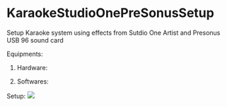 # KaraokeStudioOnePreSonusSetup

Setup Karaoke system using effects from Sutdio One Artist and Presonus USB 96 sound card

Equipments:

1. Hardware:

2. Softwares:


Setup:
![](/git/public/KaraokeStudioOnePreSonusSetup/raw/master/images/Studio_One_0.png)
